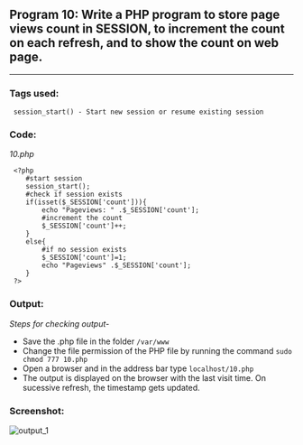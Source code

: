 ## Program 10: Write a PHP program to store page views count in SESSION, to increment the count on each refresh, and to show the count on web page.
***

### Tags used:
     session_start() - Start new session or resume existing session

### Code: 
*10.php*

     <?php
     	#start session
     	session_start();
		#check if session exists
		if(isset($_SESSION['count'])){
			echo "Pageviews: " .$_SESSION['count'];
			#increment the count
			$_SESSION['count']++;
		}
		else{
			#if no session exists
			$_SESSION['count']=1;
			echo "Pageviews" .$_SESSION['count'];
		}
     ?>
     
### Output:
*Steps for checking output-*

* Save the .php file in the folder `/var/www`
* Change the file permission of the PHP file by running the command `sudo chmod 777 10.php`
* Open a browser and in the address bar type `localhost/10.php`
* The output is displayed on the browser with the last visit time. On sucessive refresh, the timestamp gets updated.

### Screenshot:

![output_1](10.png)